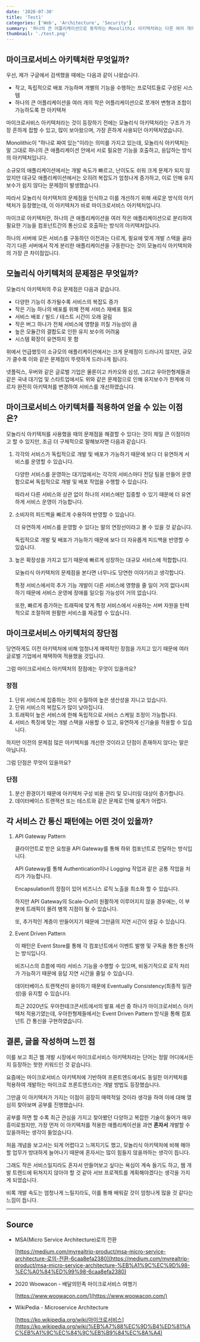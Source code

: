 ```yaml
---
date: '2020-07-30'
title: 'Test1'
categories: ['Web', 'Architecture', 'Security']
summary: '하나의 큰 어플리케이션으로 동작하는 Monolithic 아키텍처와는 다른 여러 개의 작은 어플리케이션으로 쪼개어 구동하는 Microservice 아키텍처는 무엇이고, 어떤 특징을 가질까?'
thumbnail: './test.png'
---
```


## 마이크로서비스 아키텍처란 무엇일까?

우선, 제가 구글에서 검색했을 때에는 다음과 같이 나왔습니다.

- 작고, 독립적으로 배포 가능하며 개별의 기능을 수행하는 프로덕트들로 구성된 시스템
- 하나의 큰 어플리케이션을 여러 개의 작은 어플리케이션으로 쪼개어 변형과 조합이 가능하도록 한 아키텍쳐

마이크로서비스 아키텍처라는 것이 등장하기 전에는 모놀리식 아키텍처라는 구조가 가장 흔하게 접할 수 있고, 많이 보아왔으며, 가장 흔하게 사용되던 아키텍처였습니다.

Monolithic이 "하나로 짜여 있는"이라는 의미를 가지고 있는데, 모놀리식 아키텍처는 말 그대로 하나의 큰 애플리케이션 안에서 서로 필요한 기능을 호출하고, 응답하는 방식의 아키텍처입니다.

소규모의 애플리케이션에서는 개발 속도가 빠르고, 난이도도 쉬워 크게 문제가 되지 않았지만 대규모 애플리케이션에서는 오히려 복잡도가 엄청나게 증가하고, 이로 인해 유지 보수가 쉽지 않다는 문제점이 발생했습니다.

따라서 모놀리식 아키텍처의 문제점을 인식하고 이를 개선하기 위해 새로운 방식의 아키텍처가 등장했는데, 이 아키텍처가 바로 마이크로서비스 아키텍처입니다.

마이크로 아키텍처란, 하나의 큰 애플리케이션을 여러 작은 애플리케이션으로 분리하여 필요한 기능을 컴포넌트간의 통신으로 호출하는 방식의 아키텍처입니다.

하나의 서버에 모든 서비스를 구동하던 이전과는 다르게, 필요에 맞게 개발 스택을 골라 각기 다른 서버에서 작게 분리한 애플리케이션을 구동한다는 것이 모놀리식 아키텍처와의 가장 큰 차이점입니다.

## 모놀리식 아키텍처의 문제점은 무엇일까?

모놀리식 아키텍처의 주요 문제점은 다음과 같습니다.

- 다양한 기능이 추가될수록 서비스의 복잡도 증가
- 작은 기능 하나의 배포를 위해 전체 서비스 재배포 필요
- 서비스 배포 / 빌드 / 테스트 시간이 오래 걸림
- 작은 버그 하나가 전체 서비스에 영향을 끼칠 가능성이 큼
- 높은 모듈간의 결합도로 인한 유지 보수의 어려움
- 시스템 확장이 유연하지 못 함

위에서 언급했듯이 소규모의 애플리케이션에서는 크게 문제점이 드러나지 않지만, 규모가 클수록 이와 같은 문제점이 뚜렷하게 드러나게 됩니다.

넷플릭스, 우버와 같은 글로벌 기업은 물론이고 카카오와 삼성, 그리고 우아한형제들과 같은 국내 대기업 및 스타트업에서도 위와 같은 문제점으로 인해 유지보수가 한계에 이르자 완전히 아키텍처를 변경하여 서비스를 개선하였습니다.

## 마이크로서비스 아키텍처를 적용하여 얻을 수 있는 이점은?

모놀리식 아키텍처를 사용했을 때의 문제점을 해결할 수 있다는 것이 제일 큰 이점이라고 할 수 있지만, 조금 더 구체적으로 말해보자면 다음과 같습니다.

1. 각각의 서비스가 독립적으로 개발 및 배포가 가능하기 때문에 보다 더 유연하게 서비스를 운영할 수 있습니다.

   다양한 서비스를 운영하는 대기업에서는 각각의 서비스마다 전담 팀을 만들어 운영함으로써 독립적으로 개발 및 배포 작업을 수행할 수 있습니다.

   따라서 다른 서비스와 상관 없이 하나의 서비스에만 집중할 수 있기 때문에 더 유연하게 서비스 운영이 가능합니다.

2. 소비자의 피드백을 빠르게 수용하여 반영할 수 있습니다.

   더 유연하게 서비스를 운영할 수 있다는 말의 연장선이라고 볼 수 있을 것 같습니다.

   독립적으로 개발 및 배포가 가능하기 때문에 보다 더 자유롭게 피드백을 반영할 수 있습니다.

3. 높은 확장성을 가지고 있기 때문에 빠르게 성장하는 대규모 서비스에 적합합니다.

   모놀리식 아키텍처의 문제점을 본다면 너무나도 당연한 이야기라고 생각합니다.

   특정 서비스에서의 추가 기능 개발이 다른 서비스에 영향을 줄 일이 거의 없다시피 하기 때문에 서비스 운영에 장애를 일으킬 가능성이 거의 없습니다.

   또한, 빠르게 증가하는 트래픽에 맞게 특정 서비스에서 사용하는 서버 자원을 탄력적으로 조절하여 원활한 서비스를 제공할 수 있습니다.

## 마이크로서비스 아키텍처의 장단점

당연하게도 이전 아키텍처에 비해 엄청나게 매력적인 장점을 가지고 있기 때문에 여러 글로벌 기업에서 채택하여 적용했을 것입니다.

그럼 마이크로서비스 아키텍처의 장점에는 무엇이 있을까요?

### 장점

1. 단위 서비스에 집중하는 것이 수월하여 높은 생산성을 지니고 있습니다.
2. 단위 서비스의 복잡도가 많이 낮아집니다.
3. 트래픽이 높은 서비스에 한해 독립적으로 서비스 스케일 조정이 가능합니다.
4. 서비스 특징에 맞는 개발 스택을 사용할 수 있고, 유연하게 신기술을 적용할 수 있습니다.

하지만 이전의 문제점 많은 아키텍처를 개선한 것이라고 단점이 존재하지 않다는 말은 아닙니다.

그럼 단점은 무엇이 있을까요?

### 단점

1. 분산 환경이기 때문에 아키텍처 구성 비용 관리 및 모니터링 대상이 증가합니다.
2. 데이터베이스 트랜잭션 또는 테스트와 같은 문제로 인해 설계가 어렵다.

## 각 서비스 간 통신 패턴에는 어떤 것이 있을까?

1. API Gateway Pattern

   클라이언트로 받은 요청을 API Gateway를 통해 하위 컴포넌트로 전달하는 방식입니다.

   API Gateway를 통해 Authentication이나 Logging 작업과 같은 공통 작업을 처리가 가능합니다.

   Encapsulation의 장점이 있어 비즈니스 로직 노출을 최소화 할 수 있습니다.

   하지만 API Gateway의 Scale-Out이 원활하게 이루어지지 않을 경우에는, 이 부분에 트래픽이 몰려 병목 지점이 될 수 있습니다.

   또, 추가적인 계층이 만들어지기 때문에 그만큼의 지연 시간이 생길 수 있습니다.

2. Event Driven Pattern

   이 패턴은 Event Store를 통해 각 컴포넌트에서 이벤트 발행 및 구독을 통한 통신하는 방식입니다.

   비즈니스의 흐름에 따라 서비스 기능을 수행할 수 있으며, 비동기적으로 로직 처리가 가능하기 때문에 응답 지연 시간을 줄일 수 있습니다.

   데이터베이스 트랜잭션이 용이하기 때문에 Eventually Consistency(최종적 일관성)을 유지할 수 있습니다.

   최근 2020년도 우아한테크콘서트에서의 발표 세션 중 하나가 마이크로서비스 아키텍처 적용기였는데, 우아한형제들에서는 Event Driven Pattern 방식을 통해 컴포넌트 간 통신을 구현하였습니다.

## 결론, 글을 작성하며 느낀 점

이를 보고 최근 웹 개발 시장에서 마이크로서비스 아키텍처라는 단어는 정말 어디에서든지 등장하는 핫한 키워드인 것 같습니다.

요즘에는 마이크로서비스 아키텍처에 기반하여 프론트엔드에서도 동일한 아키텍처를 적용하여 개발하는 마이크로 프론트엔드라는 개발 방법도 등장했습니다.

그만큼 이 아키텍처가 가지는 이점이 굉장히 매력적일 것이라 생각을 하여 이에 대해 열심히 찾아보며 공부를 진행했습니다.

공부를 하면 할 수록 최근 관심을 가지고 찾아봤던 다양하고 복잡한 기술이 들어가 매우 흥미로웠지만, 가장 먼저 이 아키텍처를 적용한 애플리케이션을 과연 **혼자서** 개발할 수 있을까하는 생각이 들었습니다.

처음 개념을 보고서는 되게 어렵다고 느껴지기도 했고, 모놀리식 아키텍처에 비해 해야 할 업무가 방대하게 늘어나기 때문에 혼자서는 많이 힘들지 않을까하는 생각이 듭니다.

그래도 작은 서비스일지라도 혼자서 만들어보고 싶다는 욕심이 계속 들기도 하고, 웹 개발 트렌드에 뒤쳐지지 않아야 할 것 같아 서브 프로젝트를 계획해야겠다는 생각을 가지게 되었습니다.

비록 개발 속도는 엄청나게 느릴지라도, 이를 통해 배워갈 것이 엄청나게 많을 것 같다는 느낌이 듭니다.

---

## Source

- MSA(Micro Service Architecture)로의 전환

  [https://medium.com/myrealtrip-product/msa-micro-service-architecture-로의-전환-6caa8efa2380](https://medium.com/myrealtrip-product/msa-micro-service-architecture-%EB%A1%9C%EC%9D%98-%EC%A0%84%ED%99%98-6caa8efa2380)

- 2020 Woowacon - 배달의민족 마이크로서비스 여행기

  [https://www.woowacon.com/](https://www.woowacon.com/)

- WikiPedia - Microservice Architecture

  [https://ko.wikipedia.org/wiki/마이크로서비스](https://ko.wikipedia.org/wiki/%EB%A7%88%EC%9D%B4%ED%81%AC%EB%A1%9C%EC%84%9C%EB%B9%84%EC%8A%A4)
